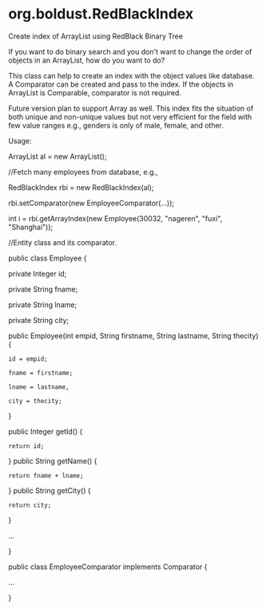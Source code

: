 org.boldust.RedBlackIndex
=========================

Create index of ArrayList using RedBlack Binary Tree

If you want to do binary search and you don't want to change the order of objects in an ArrayList, how do you want to do? 

This class can help to create an index with the object values like database. A Comparator can be created and pass to the index. If the objects in ArrayList is Comparable, comparator is not required.

Future version plan to support Array as well. This index fits the situation of both unique and non-unique values but not very efficient for the field with few value ranges e.g., genders is only of male, female, and other.

Usage:

ArrayList<Employee> al = new ArrayList();

//Fetch many employees from database, e.g.,

RedBlackIndex rbi = new RedBlackIndex(al);

rbi.setComparator(new EmployeeComparator(...));

int i = rbi.getArrayIndex(new Employee(30032, "nageren", "fuxi", "Shanghai"));


//Entity class and its comparator.

public class Employee {

  private Integer id;
  
  private String fname;
  
  
  private String lname;
  
  private String city;

  public Employee(int empid, String firstname, String lastname, String thecity) {
  
    id = empid;
  
    fname = firstname;
  
    lname = lastname,
  
    city = thecity;
    
  }
  
  public Integer getId() {
  
    return id;
    
  }
  public String getName() {
  
    return fname + lname;
    
  }
  public String getCity() {
  
    return city;
    
  }
  
  ...
  
}

public class EmployeeComparator implements Comparator {

  ...

}
